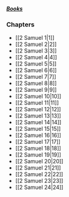 ##### *[Books](--Bible--.md)*

### Chapters
- [[2 Samuel 1|1]]
- [[2 Samuel 2|2]]
- [[2 Samuel 3|3]]
- [[2 Samuel 4|4]]
- [[2 Samuel 5|5]]
- [[2 Samuel 6|6]]
- [[2 Samuel 7|7]]
- [[2 Samuel 8|8]]
- [[2 Samuel 9|9]]
- [[2 Samuel 10|10]]
- [[2 Samuel 11|11]]
- [[2 Samuel 12|12]]
- [[2 Samuel 13|13]]
- [[2 Samuel 14|14]]
- [[2 Samuel 15|15]]
- [[2 Samuel 16|16]]
- [[2 Samuel 17|17]]
- [[2 Samuel 18|18]]
- [[2 Samuel 19|19]]
- [[2 Samuel 20|20]]
- [[2 Samuel 21|21]]
- [[2 Samuel 22|22]]
- [[2 Samuel 23|23]]
- [[2 Samuel 24|24]]
